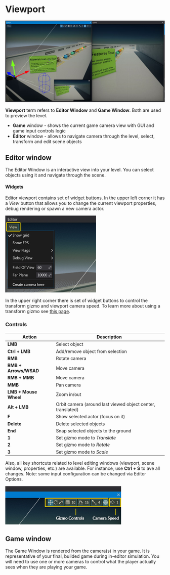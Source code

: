 # Viewport

![Viewport](media/viewport.jpg)

**Viewport** term refers to **Editor Window** and **Game Window**.
Both are used to preview the level.
* **Game** window - shows the current game camera view with GUI and game input controls logic
* **Editor** window - allows to navigate camera through the level, select, transform and edit scene objects

## Editor window

The Editor Window is an interactive view into your level.
You can select objects using it and navigate through the scene.

#### Widgets

Editor viewport contains set of widget buttons. In the upper left corner it has a *View* button that allows you to change the current viewport properties, debug rendering or spawn a new camera actor.

![Editor View Widget](media/viewport-view.jpg)

In the upper right corner there is set of widget buttons to control the transform gizmo and viewport camera speed.
To learn more about using a transform gizmo see [this page](../../get-started/scenes/transforming-actors.md).

### Controls

| Action | Description |
|--------|--------|
| **LMB** | Select object |
| **Ctrl + LMB** | Add/remove object from selection |
| **RMB** | Rotate camera |
| **RMB + Arrows/WSAD** | Move camera |
| **RMB + MMB** | Move camera |
| **MMB** | Pan camera |
| **LMB + Mouse Wheel** | Zoom in/out |
| **Alt + LMB** | Orbit camera (around last viewed object center, translated) |
| **F** | Show selected actor (focus on it) |
| **Delete** | Delete selected objects |
| **End** | Snap selected objects to the ground |
| **1** | Set gizmo mode to *Translate* |
| **2** | Set gizmo mode to *Rotate* |
| **3** | Set gizmo mode to *Scale* |

Also, all key shortcuts related to level editing windows (viewport, scene window, properties, etc.) are available. For instance, use **Ctrl + S** to ave all changes.
Note: some input configuration can be changed via Editor Options.

![Editor Widgets 2](media/viewport-widgets2.jpg)

## Game window

The Game Window is rendered from the camera(s) in your game.
It is representative of your final, builded game during in-editor simulation.
You will need to use one or more cameras to control what the player actually sees when they are playing your game.
